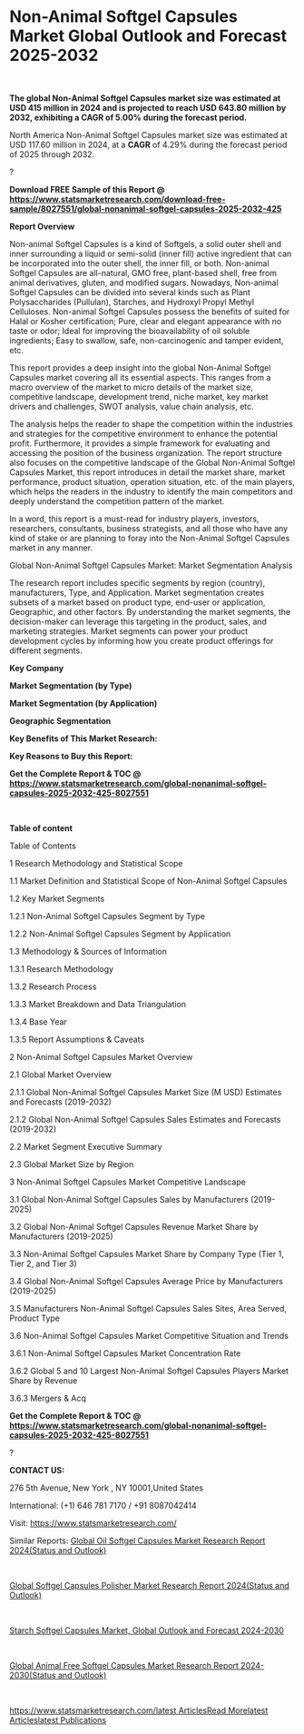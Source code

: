 <h1>Non-Animal Softgel Capsules Market Global Outlook and Forecast 2025-2032</h1><br/><p><strong>The global Non-Animal Softgel Capsules market size was estimated at USD 415 million in 2024 and is projected to reach USD 643.80 million by 2032, exhibiting a <strong>CAGR</strong> of 5.00% during the forecast period.</strong></p>
 
 
 
 <p>North America Non-Animal Softgel Capsules market size was estimated at USD 117.60 million in 2024, at a <strong>CAGR</strong> of 4.29% during the forecast period of 2025 through 2032.</p>
 
 
 
 <p>? </p>
 
 
 
 <p><strong>Download FREE Sample of this Report @ <a href="https://www.statsmarketresearch.com/download-free-sample/8027551/global-nonanimal-softgel-capsules-2025-2032-425">https://www.statsmarketresearch.com/download-free-sample/8027551/global-nonanimal-softgel-capsules-2025-2032-425</a></strong></p>
 
 
 
 <p><strong>Report Overview</strong></p>
 
 
 
 <p>Non-animal Softgel Capsules is a kind of Softgels, a solid outer shell and inner surrounding a liquid or semi-solid (inner fill) active ingredient that can be incorporated into the outer shell, the inner fill, or both. Non-animal Softgel Capsules are all-natural, GMO free, plant-based shell, free from animal derivatives, gluten, and modified sugars. Nowadays, Non-animal Softgel Capsules can be divided into several kinds such as Plant Polysaccharides (Pullulan), Starches, and Hydroxyl Propyl Methyl Celluloses. Non-animal Softgel Capsules possess the benefits of suited for Halal or Kosher certification; Pure, clear and elegant appearance with no taste or odor; Ideal for improving the bioavailability of oil soluble ingredients; Easy to swallow, safe, non-carcinogenic and tamper evident, etc.</p>
 
 
 
 <p>This report provides a deep insight into the global Non-Animal Softgel Capsules market covering all its essential aspects. This ranges from a macro overview of the market to micro details of the market size, competitive landscape, development trend, niche market, key market drivers and challenges, SWOT analysis, value chain analysis, etc.</p>
 
 
 
 <p>The analysis helps the reader to shape the competition within the industries and strategies for the competitive environment to enhance the potential profit. Furthermore, it provides a simple framework for evaluating and accessing the position of the business organization. The report structure also focuses on the competitive landscape of the Global Non-Animal Softgel Capsules Market, this report introduces in detail the market share, market performance, product situation, operation situation, etc. of the main players, which helps the readers in the industry to identify the main competitors and deeply understand the competition pattern of the market.</p>
 
 
 
 <p>In a word, this report is a must-read for industry players, investors, researchers, consultants, business strategists, and all those who have any kind of stake or are planning to foray into the Non-Animal Softgel Capsules market in any manner.</p>
 
 
 
 <p>Global Non-Animal Softgel Capsules Market: Market Segmentation Analysis</p>
 
 
 
 <p>The research report includes specific segments by region (country), manufacturers, Type, and Application. Market segmentation creates subsets of a market based on product type, end-user or application, Geographic, and other factors. By understanding the market segments, the decision-maker can leverage this targeting in the product, sales, and marketing strategies. Market segments can power your product development cycles by informing how you create product offerings for different segments.</p>
 
 
 
 <p><strong>Key Company</strong></p>
 
 
 
 <p><strong>Market Segmentation (by Type)</strong></p>
 
 
 
 <p><strong>Market Segmentation (<strong>by Application</strong>)</strong></p>
 
 
 
 <p><strong>Geographic Segmentation</strong></p>
 
 
 
 <p><strong>Key Benefits of This Market Research:</strong></p>
 
 
 
 <p><strong>Key <strong>Reasons to Buy</strong> this Report:</strong></p>
 
 
 
 <div><b>Get the Complete Report & TOC @ <a href="https://www.statsmarketresearch.com/global-nonanimal-softgel-capsules-2025-2032-425-8027551">https://www.statsmarketresearch.com/global-nonanimal-softgel-capsules-2025-2032-425-8027551</a></b></div>
 
 
 
 <p><br />
 
 <b>Table of content</b></p>
 
 
 
 <p>Table of Contents<br />
 
 1 Research Methodology and Statistical Scope<br />
 
 1.1 Market Definition and Statistical Scope of Non-Animal Softgel Capsules<br />
 
 1.2 Key Market Segments<br />
 
 1.2.1 Non-Animal Softgel Capsules Segment by Type<br />
 
 1.2.2 Non-Animal Softgel Capsules Segment by Application<br />
 
 1.3 Methodology & Sources of Information<br />
 
 1.3.1 Research Methodology<br />
 
 1.3.2 Research Process<br />
 
 1.3.3 Market Breakdown and Data Triangulation<br />
 
 1.3.4 Base Year<br />
 
 1.3.5 Report Assumptions & Caveats<br />
 
 2 Non-Animal Softgel Capsules Market Overview<br />
 
 2.1 Global Market Overview<br />
 
 2.1.1 Global Non-Animal Softgel Capsules Market Size (M USD) Estimates and Forecasts (2019-2032)<br />
 
 2.1.2 Global Non-Animal Softgel Capsules Sales Estimates and Forecasts (2019-2032)<br />
 
 2.2 Market Segment Executive Summary<br />
 
 2.3 Global Market Size by Region<br />
 
 3 Non-Animal Softgel Capsules Market Competitive Landscape<br />
 
 3.1 Global Non-Animal Softgel Capsules Sales by Manufacturers (2019-2025)<br />
 
 3.2 Global Non-Animal Softgel Capsules Revenue Market Share by Manufacturers (2019-2025)<br />
 
 3.3 Non-Animal Softgel Capsules Market Share by Company Type (Tier 1, Tier 2, and Tier 3)<br />
 
 3.4 Global Non-Animal Softgel Capsules Average Price by Manufacturers (2019-2025)<br />
 
 3.5 Manufacturers Non-Animal Softgel Capsules Sales Sites, Area Served, Product Type<br />
 
 3.6 Non-Animal Softgel Capsules Market Competitive Situation and Trends<br />
 
 3.6.1 Non-Animal Softgel Capsules Market Concentration Rate<br />
 
 3.6.2 Global 5 and 10 Largest Non-Animal Softgel Capsules Players Market Share by Revenue<br />
 
 3.6.3 Mergers & Acq</p>
 
 
 
 <div><b>Get the Complete Report & TOC @ <a href="https://www.statsmarketresearch.com/global-nonanimal-softgel-capsules-2025-2032-425-8027551">https://www.statsmarketresearch.com/global-nonanimal-softgel-capsules-2025-2032-425-8027551</a></b></div>
 
 
 
 <p>? </p>
 
 
 
 <p><b>CONTACT US:</b><br />
 
 276 5th Avenue, New York , NY 10001,United States<br />
 
 International: (+1) 646 781 7170 / +91 8087042414<br />
 
 Visit: <a href="https://www.statsmarketresearch.com/">https://www.statsmarketresearch.com/</a><br />
 
 Similar Reports: <a href="https://www.statsmarketresearch.com/global-nonanimal-softgel-capsules-2025-2032-425-8027551">Global Oil Softgel Capsules Market Research Report 2024(Status and Outlook)</a><br />
 
 <br />
 
 <a href="https://www.statsmarketresearch.com/global-nonanimal-softgel-capsules-2025-2032-425-8027551">Global Softgel Capsules Polisher Market Research Report 2024(Status and Outlook)</a><br />
 
 <br />
 
 <a href="https://www.statsmarketresearch.com/global-nonanimal-softgel-capsules-2025-2032-425-8027551">Starch Softgel Capsules Market, Global Outlook and Forecast 2024-2030</a><br />
 
 <br />
 
 <a href="https://www.statsmarketresearch.com/global-nonanimal-softgel-capsules-2025-2032-425-8027551">Global Animal Free Softgel Capsules Market Research Report 2024-2030(Status and Outlook)</a><br />
 
 <br />
 
 <a href="https://gyeongbokgung.com">https://www.statsmarketresearch.com/</a><a href="https://hallyeomaritime.com">latest Articles</a><a href="https://jingwansa.com">Read More</a><a href="https://nguoiviet.jp/">latest Articles</a><a href="https://www.intelmarketresearch.com/">latest Publications</a></p>